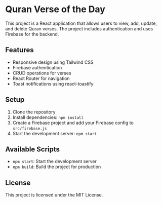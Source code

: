 # Quran Verse of the Day

This project is a React application that allows users to view, add, update, and delete Quran verses. The project includes authentication and uses Firebase for the backend.

## Features

- Responsive design using Tailwind CSS
- Firebase authentication
- CRUD operations for verses
- React Router for navigation
- Toast notifications using react-toastify

## Setup

1. Clone the repository
2. Install dependencies: `npm install`
3. Create a Firebase project and add your Firebase config to `src/firebase.js`
4. Start the development server: `npm start`

## Available Scripts

- `npm start`: Start the development server
- `npm build`: Build the project for production

## License

This project is licensed under the MIT License.
